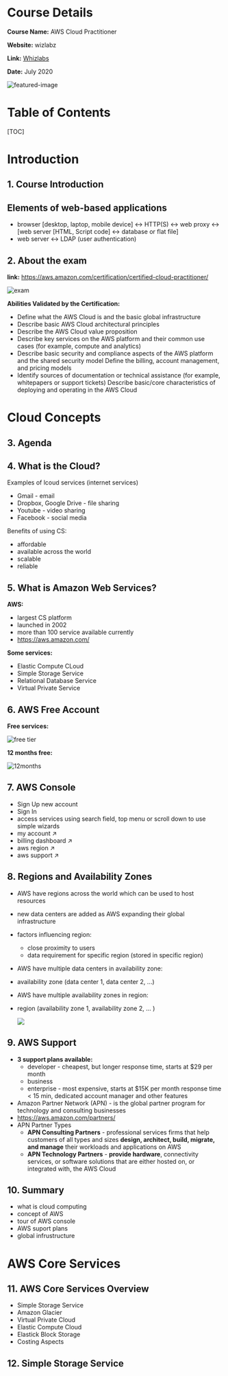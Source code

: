 # Course Details



**Course Name:** AWS Cloud Practitioner

**Website:** wizlabz

**Link:** [Whizlabs](https://www.whizlabs.com/aws-certified-cloud-practitioner/)

**Date:** July 2020

![featured-image](header-image.png)

# Table of Contents 

[TOC]

# Introduction 

## 1. Course Introduction



##  Elements of web-based applications

- browser [desktop, laptop, mobile device] ↔  HTTP(S) ↔ web proxy ↔   [web server [HTML, Script code] ↔ database or flat file]
- web server  ↔  LDAP (user authentication)



## 2. About the exam

**link:** https://aws.amazon.com/certification/certified-cloud-practitioner/

![exam](./ch1/exam.png)



**Abilities Validated by the Certification:**

- Define what the AWS Cloud is and the basic global infrastructure
- Describe basic AWS Cloud architectural principles
- Describe the AWS Cloud value proposition
- Describe key services on the AWS platform and their common use cases (for example, compute and analytics)
- Describe basic security and compliance aspects of the AWS platform and the shared security model
  Define the billing, account management, and pricing models
- Identify sources of documentation or technical assistance (for example, whitepapers or support tickets)
  Describe basic/core characteristics of deploying and operating in the AWS Cloud



# Cloud Concepts



## 3. Agenda



## 4. What is the Cloud?

Examples of lcoud services (internet services)

- Gmail - email
- Dropbox, Google Drive - file sharing
- Youtube - video sharing
- Facebook - social media



Benefits of using CS:

- affordable
- available across the world
- scalable
- reliable



## 5. What is Amazon Web Services?

**AWS:**

- largest CS platform
- launched in 2002
- more than 100 service available currently
- https://aws.amazon.com/

**Some services:**

- Elastic Compute CLoud
- Simple Storage Service
- Relational Database Service
- Virtual Private Service



## 6. AWS Free Account

**Free services:**

![free tier](./ch6/free_tier.png)



**12 months free:**

![12months](./ch6/12months.png)



## 7. AWS Console

- Sign Up new account 
- Sign In
- access services using search field, top menu or scroll down to use simple wizards
- my account ↗
- billing dashboard ↗
- aws region ↗
- aws support ↗



## 8. Regions and Availability Zones

- AWS have regions across the world which can be used to host resources
- new data centers are added as AWS expanding their global infrastructure
- factors influencing region:
  - close proximity to users
  - data requirement for specific region (stored in specific region)



- AWS have multiple data centers in availability zone:

- availability zone (data center 1, data center 2, ...)

- AWS have multiple availability zones  in region:

- region (availability zone 1, availability zone 2, ... )

  ![](./ch8/aws_zones.png)



## 9. AWS Support

- **3 support plans available:**
  - developer - cheapest, but longer response time, starts at $29 per month
  - business
  - enterprise - most expensive, starts at $15K per month response time < 15 min, dedicated  account manager and other features
- Amazon Partner Network (APN) - is the global partner program for technology and consulting businesses
- https://aws.amazon.com/partners/
- APN Partner Types
  - **APN Consulting Partners** - professional services firms that help customers of all types and sizes **design, architect, build, migrate, and manage** their workloads and applications on AWS
  - **APN Technology Partners** - **provide hardware**, connectivity services, or software solutions that are either hosted on, or integrated with, the AWS Cloud

## 10. Summary

- what is cloud computing
- concept of AWS
- tour of AWS console 
- AWS suport plans
- global infrustructure



# AWS Core Services



## 11. AWS Core Services Overview

- Simple Storage Service
- Amazon Glacier
- Virtual Private Cloud
- Elastic Compute Cloud
- Elastick Block Storage
- Costing Aspects



## 12. Simple Storage Service

